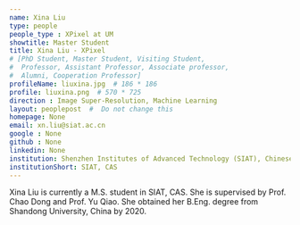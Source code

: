 ```yaml
---
name: Xina Liu
type: people
people_type : XPixel at UM
showtitle: Master Student
title: Xina Liu - XPixel
# [PhD Student, Master Student, Visiting Student,
#  Professor, Assistant Professor, Associate professor,
#  Alumni, Cooperation Professor]
profileName: liuxina.jpg  # 186 * 186
profile: liuxina.png  # 570 * 725
direction : Image Super-Resolution, Machine Learning
layout: peoplepost  #  Do not change this
homepage: None
email: xn.liu@siat.ac.cn
google : None
github : None
linkedin: None
institution: Shenzhen Institutes of Advanced Technology (SIAT), Chinese Academy of Sciences (CAS)
institutionShort: SIAT, CAS
---
```


Xina Liu is currently a M.S. student in SIAT, CAS. She is supervised by Prof. Chao Dong and Prof. Yu Qiao. She obtained her B.Eng. degree from Shandong University, China by 2020.


 


